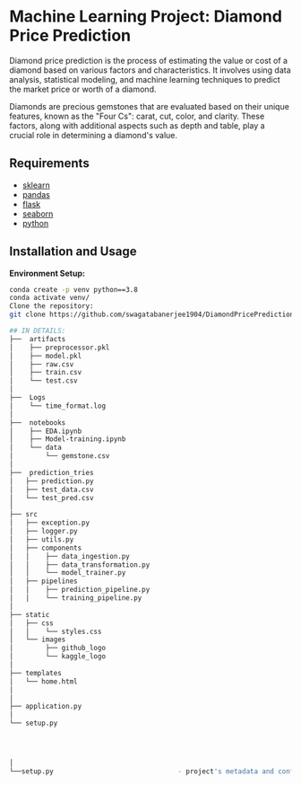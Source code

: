 # Machine Learning Project: Diamond Price Prediction

Diamond price prediction is the process of estimating the value or cost of a diamond based on various factors and characteristics. It involves using data analysis, statistical modeling, and machine learning techniques to predict the market price or worth of a diamond.

Diamonds are precious gemstones that are evaluated based on their unique features, known as the "Four Cs": carat, cut, color, and clarity. These factors, along with additional aspects such as depth and table, play a crucial role in determining a diamond's value.

## Requirements

- [sklearn](https://scikit-learn.org/)
- [pandas](https://pandas.pydata.org/)
- [flask](https://flask.palletsprojects.com/)
- [seaborn](https://seaborn.pydata.org/)
- [python](https://www.python.org/)

## Installation and Usage

**Environment Setup:**

```bash
conda create -p venv python==3.8
conda activate venv/
Clone the repository:
git clone https://github.com/swagatabanerjee1904/DiamondPricePrediction

## IN DETAILS:
├──  artifacts
│    ├── preprocessor.pkl
│    ├── model.pkl
│    ├── raw.csv
│    ├── train.csv
│    └── test.csv
│
├──  Logs
│    └── time_format.log
│
├──  notebooks
│    ├── EDA.ipynb
│    ├── Model-training.ipynb
│    └── data
│        └── gemstone.csv
│
├──  prediction_tries
│   ├── prediction.py
│   ├── test_data.csv
│   └── test_pred.csv
│
├── src
│   ├── exception.py
│   ├── logger.py
│   ├── utils.py
│   ├── components
│   │    ├── data_ingestion.py
│   │    ├── data_transformation.py
│   │    └── model_trainer.py
│   ├── pipelines
│   │    ├── prediction_pipeline.py
│   │    └── training_pipeline.py
│
├── static
│   ├── css
│   │    └── styles.css
│   └── images
│        ├── github_logo
│        └── kaggle_logo
│
├── templates
│   └── home.html
│
│
├── application.py
│
└── setup.py




│					
└──setup.py                               - project's metadata and configuration details
